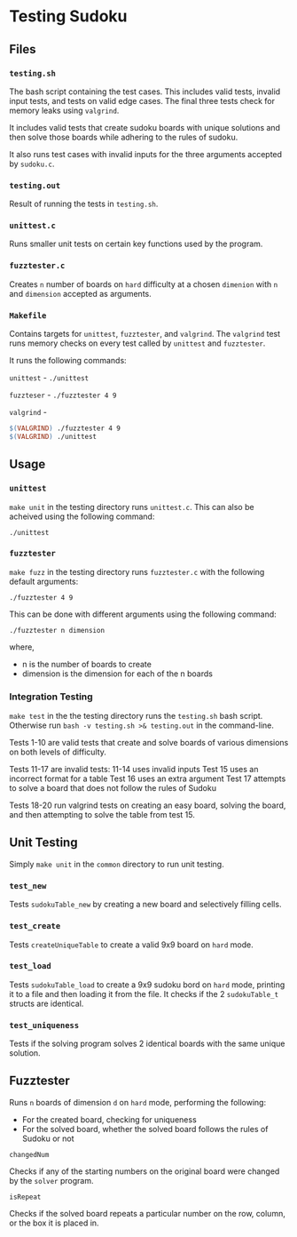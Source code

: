 # Testing Sudoku

## Files

### `testing.sh`

The bash script containing the test cases. This includes valid tests, invalid input tests, and tests on valid edge cases. The final three tests check for memory leaks using `valgrind`.

It includes valid tests that create sudoku boards with unique solutions and then solve those boards while adhering to the rules of sudoku.

It also runs test cases with invalid inputs for the three arguments accepted by `sudoku.c`.

### `testing.out`

Result of running the tests in `testing.sh`.

### `unittest.c`

Runs smaller unit tests on certain key functions used by the program.

### `fuzztester.c`

Creates `n` number of boards on `hard` difficulty at a chosen `dimenion` with `n` and `dimension` accepted as arguments.

### `Makefile`

Contains targets for `unittest`, `fuzztester`, and `valgrind`. The `valgrind` test runs memory checks on every test called by `unittest` and `fuzztester`.

It runs the following commands:

`unittest` - `./unittest`

`fuzzteser` - `./fuzztester 4 9`

`valgrind` -

```makefile
$(VALGRIND) ./fuzztester 4 9
$(VALGRIND) ./unittest
```

## Usage

### `unittest`

`make unit` in the testing directory runs `unittest.c`. This can also be acheived using the following command:

`./unittest`

### `fuzztester`

`make fuzz` in the testing directory runs `fuzztester.c` with the following default arguments:

`./fuzztester 4 9`

This can be done with different arguments using the following command:

`./fuzztester n dimension`

where,

* n is the number of boards to create
* dimension is the dimension for each of the n boards

### Integration Testing

`make test` in the the testing directory runs the `testing.sh` bash script. Otherwise run `bash -v testing.sh >& testing.out` in the command-line.

Tests 1-10 are valid tests that create and solve boards of various dimensions on both levels of difficulty.

Tests 11-17 are invalid tests:
11-14 uses invalid inputs
Test 15 uses an incorrect format for a table
Test 16 uses an extra argument
Test 17 attempts to solve a board that does not follow the rules of Sudoku

Tests 18-20 run valgrind tests on creating an easy board, solving the board, and then attempting to solve the table from test 15.

## Unit Testing

Simply `make unit` in the `common` directory to run unit testing.

### `test_new`

Tests `sudokuTable_new` by creating a new board and selectively filling cells.

### `test_create`

Tests `createUniqueTable` to create a valid 9x9 board on `hard` mode.

### `test_load`

Tests `sudokuTable_load` to create a 9x9 sudoku bord on `hard` mode, printing it to a file and then loading it from the file. It checks if the 2 `sudokuTable_t` structs are identical.

### `test_uniqueness`

Tests if the solving program solves 2 identical boards with the same unique solution.

## Fuzztester

Runs `n` boards of dimension `d` on `hard` mode, performing the following:

* For the created board, checking for uniqueness
* For the solved board, whether the solved board follows the rules of Sudoku or not

`changedNum`

Checks if any of the starting numbers on the original board were changed by the `solver` program.

`isRepeat`

Checks if the solved board repeats a particular number on the row, column, or the box it is placed in.
